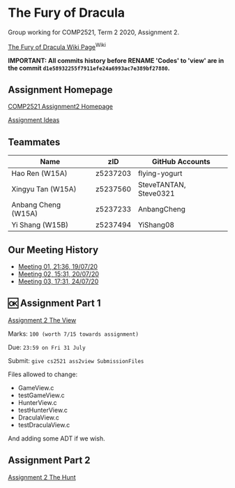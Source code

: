 # The Fury of Dracula

Group working for COMP2521, Term 2 2020, Assignment 2.

[The Fury of Dracula Wiki Page](https://en.wikipedia.org/wiki/The_Fury_of_Dracula)<sup>Wiki</sup>

**IMPORTANT: All commits history before RENAME 'Codes' to 'view' are in the commit `d1e58932255f7911efe24a6993ac7e389bf27880`.**

## Assignment Homepage

[COMP2521 Assignment2 Homepage](https://www.cse.unsw.edu.au/~cs2521/20T2/ass/ass2/index.html)

[Assignment Ideas](https://webcms3.cse.unsw.edu.au/COMP2521/20T2/resources/49377)

## Teammates

| Name               | zID      | GitHub Accounts        |
|--------------------|----------|------------------------|
| Hao Ren      (W15A)| z5237203 | flying-yogurt          |
| Xingyu Tan   (W15A)| z5237560 | SteveTANTAN, Steve0321 |
| Anbang Cheng (W15A)| z5237233 | AnbangCheng            |
| Yi Shang     (W15B)| z5237494 | YiShang08              |

## Our Meeting History

- [Meeting 01, 21:36, 19/07/20](https://webcms3.cse.unsw.edu.au/COMP2521/20T2/wiki/49368/6308)
- [Meeting 02, 15:31, 20/07/20](https://webcms3.cse.unsw.edu.au/COMP2521/20T2/wiki/49368/6436)
- [Meeting 03, 17:31, 24/07/20](https://webcms3.cse.unsw.edu.au/COMP2521/20T2/wiki/49368/6637)


## 🆗 Assignment Part 1

[Assignment 2 The View](https://www.cse.unsw.edu.au/~cs2521/20T2/ass/ass2/view/)

Marks: `100 (worth 7/15 towards assignment)`

Due: `23:59 on Fri 31 July`

Submit: `give cs2521 ass2view SubmissionFiles`

Files allowed to change:
- GameView.c
- testGameView.c
- HunterView.c
- testHunterView.c 
- DraculaView.c 
- testDraculaView.c

And adding some ADT if we wish.

## Assignment Part 2

[Assignment 2 The Hunt](https://www.cse.unsw.edu.au/~cs2521/20T2/ass/ass2/hunt/)
